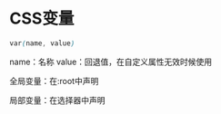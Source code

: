 # CSS变量

```css
var(name, value)
```

name：名称    value：回退值，在自定义属性无效时候使用

全局变量：在:root中声明

局部变量：在选择器中声明

